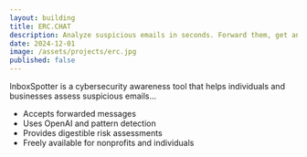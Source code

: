 ```yaml
---
layout: building
title: ERC.CHAT
description: Analyze suspicious emails in seconds. Forward them, get an AI-powered breakdown.
date: 2024-12-01
image: /assets/projects/erc.jpg
published: false
---
```


InboxSpotter is a cybersecurity awareness tool that helps individuals and businesses assess suspicious emails...

- Accepts forwarded messages
- Uses OpenAI and pattern detection
- Provides digestible risk assessments
- Freely available for nonprofits and individuals
